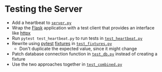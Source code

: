 # Testing the Server

-   Add a heartbeat to [`server.py`](./server.py)
-   Wrap the [Flask][flask] application with a test client that provides an interface like [httpx][httpx]
-   Run `pytest test_heartbeat.py` to run tests in [`test_heartbeat.py`](./test_heartbeat.py)
-   Rewrite using [pytest][pytest] [fixtures](g:fixture) in [`test_fixtures.py`](./test_fixtures.py)
    -   Don't duplicate the expected value, since it might change
-   Patch database connection function in [`test_db.py`](./test_db.py) instead of creating a fixture
-   Use the two approaches together in [`test_combined.py`](./test_combined.py)

[flask]: https://flask.palletsprojects.com/
[httpx]: https://www.python-httpx.org/
[pytest]: https://docs.pytest.org/
